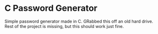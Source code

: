 # C Password Generator 

Simple password generator made in C. GRabbed this off an old hard drive. Rest of the project is missing, but this should work just fine.
